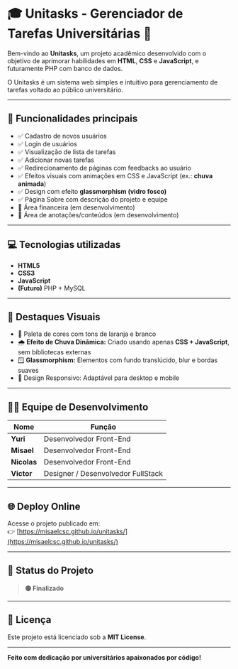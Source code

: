 # 🎓 Unitasks - Gerenciador de Tarefas Universitárias 🦊

Bem-vindo ao **Unitasks**, um projeto acadêmico desenvolvido com o objetivo de aprimorar habilidades em **HTML**, **CSS** e **JavaScript**, e futuramente PHP com banco de dados.

O Unitasks é um sistema web simples e intuitivo para gerenciamento de tarefas voltado ao público universitário.

---

## 🚀 Funcionalidades principais

- ✅ Cadastro de novos usuários
- ✅ Login de usuários
- ✅ Visualização de lista de tarefas
- ✅ Adicionar novas tarefas
- ✅ Redirecionamento de páginas com feedbacks ao usuário
- ✅ Efeitos visuais com animações em CSS e JavaScript (ex.: **chuva animada**)
- ✅ Design com efeito **glassmorphism (vidro fosco)**
- ✅ Página Sobre com descrição do projeto e equipe
- 🚧 Área financeira (em desenvolvimento)
- 🚧 Área de anotações/conteúdos (em desenvolvimento)

---

## 💻 Tecnologias utilizadas

- **HTML5**
- **CSS3**
- **JavaScript**
- **(Futuro)** PHP + MySQL

---

## 🌟 Destaques Visuais

- 🎨 Paleta de cores com tons de laranja e branco
- 🌧️ **Efeito de Chuva Dinâmica:** Criado usando apenas **CSS + JavaScript**, sem bibliotecas externas
- 🪟 **Glassmorphism:** Elementos com fundo translúcido, blur e bordas suaves
- 📱 Design Responsivo: Adaptável para desktop e mobile

---

## 👨‍💻 Equipe de Desenvolvimento

| Nome    | Função                      |
|-------- |---------------------------- |
| **Yuri**    | Desenvolvedor Front-End |
| **Misael**  | Desenvolvedor Front-End |
| **Nicolas** | Desenvolvedor Front-End |
| **Victor**  | Designer / Desenvolvedor FullStack    |

---

## 🌐 Deploy Online

Acesse o projeto publicado em:  
👉 [https://misaelcsc.github.io/unitasks/](https://misaelcsc.github.io/unitasks/)

---

## 📌 Status do Projeto

> **🟢 Finalizado**
> 
---

## 📃 Licença

Este projeto está licenciado sob a **MIT License**.

---

**Feito com dedicação por universitários apaixonados por código!**
